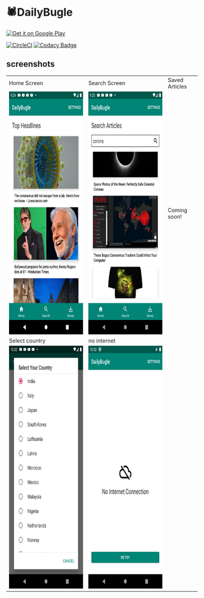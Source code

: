 # 🕷️DailyBugle 

<a href='https://play.google.com/store/apps/details?id=com.prudhvir3ddy.dailybugle'><img alt='Get it on Google Play' src='https://play.google.com/intl/en_us/badges/images/generic/en_badge_web_generic.png' width = "150px"/></a>

[![CircleCI](https://circleci.com/gh/prudhvir3ddy/DailyBugle.svg?style=svg)](https://circleci.com/gh/prudhvir3ddy/DailyBugle)
[![Codacy Badge](https://api.codacy.com/project/badge/Grade/9d6681bbadc74f86b255b4bc10af554c)](https://www.codacy.com?utm_source=github.com&amp;utm_medium=referral&amp;utm_content=prudhvir3ddy/DailyBugle&amp;utm_campaign=Badge_Grade)

## screenshots 

<table>
  <tr>
    <td>Home Screen</td>
     <td>Search Screen</td>
     <td> Saved Articles </td>
  </tr>
  <tr>
    <td><img src="screenshots/ss1.png" width=360 height=640></td>
    <td><img src="screenshots/ss2.png" width=360 height=640></td>
    <td> Coming soon! </td>
  </tr>
    <tr>
    <td>Select country</td>
     <td>no internet</td>
  </tr>
  <tr>
    <td><img src="screenshots/ss3.png" width=360 height=640></td>
    <td><img src="screenshots/ss4.png" width=360 height=640></td>
  </tr>
 </table>

